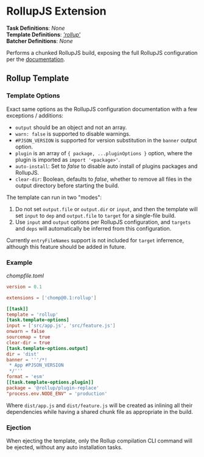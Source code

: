 # RollupJS Extension

**Task Definitions**: _None_<br />
**Template Definitions**: _['rollup'](#rollup-template)_<br />
**Batcher Definitions**: _None_

Performs a chunked RollupJS build, exposing the full RollupJS configuration per the [documentation](https://rollupjs.org/guide/en/).

## Rollup Template

### Template Options

Exact same options as the RollupJS configuration documentation with a few exceptions / additions:

* `output` should be an object and not an array.
* `warn: false` is supported to disable warnings.
* `#PJSON_VERSION` is supported for version substitution in the `banner` output option.
* `plugin` is an array of `{ package, ...pluginOptions }` option, where the plugin is imported as `import '<package>'`.
* `auto-install`: Set to *false* to disable auto install of plugins packages and RollupJS.
* `clear-dir`: Boolean, defaults to *false*, whether to remove all files in the output directory before starting the build.

The template can run in two "modes":

1. Do not set `output.file` or `output.dir` or `input`, and then the template will set `input` to `dep` and `output.file` to `target` for a single-file build.
2. Use `input` and `output` options per RollupJS configuration, and `targets` and `deps` will automatically be inferred from this configuration.

Currently `entryFileNames` support is not included for `target` inferrence, although this feature should be added in future.

### Example

_chompfile.toml_
```toml
version = 0.1

extensions = ['chomp@0.1:rollup']

[[task]]
template = 'rollup'
[task.template-options]
input = ['src/app.js', 'src/feature.js']
onwarn = false
sourcemap = true
clear-dir = true
[task.template-options.output]
dir = 'dist'
banner = '''/*!
 * App #PJSON_VERSION
 */'''
format = 'esm'
[[task.template-options.plugin]]
package = '@rollup/plugin-replace'
"process.env.NODE_ENV" = 'production'
```

Where `dist/app.js` and `dist/feature.js` will be created as inlining all their dependencies while having a shared chunk file as appropriate in the build.

### Ejection

When ejecting the template, only the Rollup compilation CLI command will be ejected, without any auto installation tasks.
